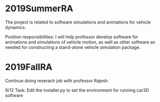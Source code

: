 # 2019SummerRA

The project is related to software simulations and animations for vehicle dynamics.

Position responsibilities: I will help professor develop software for animations and simulations of vehicle motion, as well as other software as needed for constructing a stand-alone vehicle simulation package.

# 2019FallRA

Continue doing reserach job with professor Rajesh

9/12 Task: Edit the installer.py to set the environment for running car3D software

